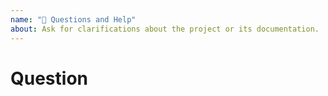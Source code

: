 ```yaml
---
name: "🤔 Questions and Help"
about: Ask for clarifications about the project or its documentation.
---
```


# Question
<!-- Do mention any issues, unclear documentation, problematic lines of code, etc. -->
